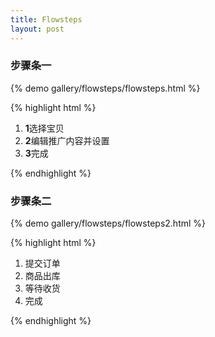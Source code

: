 ```yaml
---
title: Flowsteps
layout: post
---
```


### 步骤条一

{% demo gallery/flowsteps/flowsteps.html %}

{% highlight html %}
<div class="flowsteps">
    <ol class="clearfix">
        <li class="fs-item fs-item-done"><b>1</b>选择宝贝</li>
        <li class="fs-item fs-item-current"><b>2</b>编辑推广内容并设置</li>
        <li class="fs-item"><b>3</b>完成</li>
    </ol>
</div>
{% endhighlight %}

### 步骤条二

{% demo gallery/flowsteps/flowsteps2.html %}

{% highlight html %}
<div class="flowsteps-small">
    <ol class="clearfix">
        <li class="fs-item fs-item-done"><i></i><b></b><span>提交订单</span></li>
        <li class="fs-item fs-item-current"><i></i><b></b><span>商品出库</span></li>
        <li class="fs-item"><i></i><b></b><span>等待收货</span></li>
        <li class="fs-item"><i></i><span>完成</span></li>
    </ol>
</div>
{% endhighlight %}
